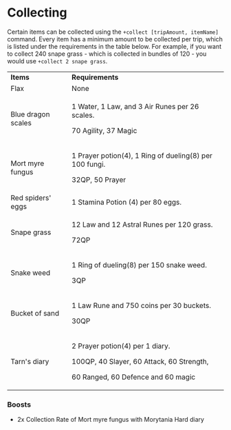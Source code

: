 # Collecting

Certain items can be collected using the  `+collect [tripAmount, itemName]` command. Every item has a minimum amount to be collected per trip, which is listed under the requirements in the table below. For example, if you want to collect 240 snape grass - which is collected in bundles of 120 - you would use  `+collect 2 snape grass`.

|                    |                                                                                                                                  |
| ------------------ | -------------------------------------------------------------------------------------------------------------------------------- |
| **Items**          | **Requirements**                                                                                                                 |
| Flax               | None                                                                                                                             |
| Blue dragon scales | <p>1 Water, 1 Law, and 3 Air Runes per 26 scales.</p><p>70 Agility, 37 Magic</p>                                                 |
| Mort myre fungus   | <p>1 Prayer potion(4), 1 Ring of dueling(8) per 100 fungi.</p><p>32QP, 50 Prayer</p>                                             |
| Red spiders' eggs  | 1 Stamina Potion (4) per 80 eggs.                                                                                                |
| Snape grass        | <p>12 Law and 12 Astral Runes per 120 grass.</p><p>72QP</p>                                                                      |
| Snake weed         | <p>1 Ring of dueling(8) per 150 snake weed.</p><p>3QP</p>                                                                        |
| Bucket of sand     | <p>1 Law Rune and 750 coins per 30 buckets.</p><p>30QP</p>                                                                       |
| Tarn's diary       | <p>2 Prayer potion(4) per 1 diary.</p><p>100QP, 40 Slayer, 60 Attack, 60 Strength, </p><p>60 Ranged, 60 Defence and 60 magic</p> |

### Boosts

* 2x Collection Rate of Mort myre fungus with Morytania Hard diary
